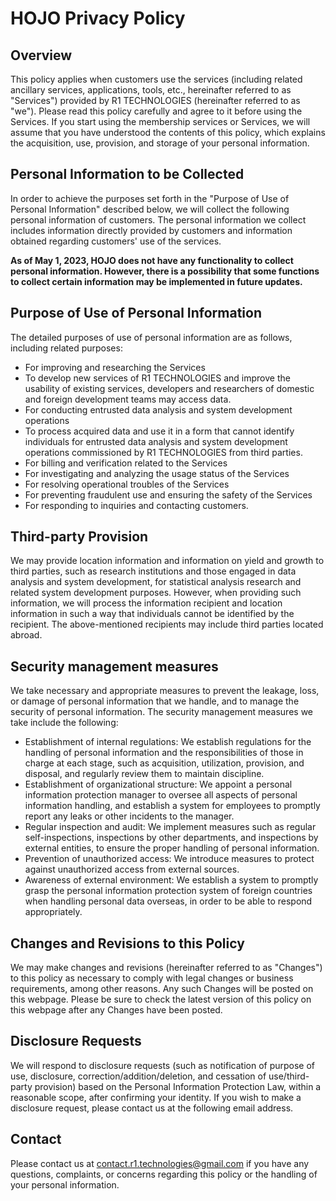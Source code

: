 # HOJO Privacy Policy

## Overview

This policy applies when customers use the services (including related ancillary services, applications, tools, etc., hereinafter referred to as "Services") provided by R1 TECHNOLOGIES (hereinafter referred to as "we"). Please read this policy carefully and agree to it before using the Services. If you start using the membership services or Services, we will assume that you have understood the contents of this policy, which explains the acquisition, use, provision, and storage of your personal information.

## Personal Information to be Collected

In order to achieve the purposes set forth in the "Purpose of Use of Personal Information" described below, we will collect the following personal information of customers. The personal information we collect includes information directly provided by customers and information obtained regarding customers' use of the services.

**As of May 1, 2023, HOJO does not have any functionality to collect personal information. However, there is a possibility that some functions to collect certain information may be implemented in future updates.**

## Purpose of Use of Personal Information

The detailed purposes of use of personal information are as follows, including related purposes:

- For improving and researching the Services
- To develop new services of R1 TECHNOLOGIES and improve the usability of existing services, developers and researchers of domestic and foreign development teams may access data.
- For conducting entrusted data analysis and system development operations
- To process acquired data and use it in a form that cannot identify individuals for entrusted data analysis and system development operations commissioned by R1 TECHNOLOGIES from third parties.
- For billing and verification related to the Services
- For investigating and analyzing the usage status of the Services
- For resolving operational troubles of the Services
- For preventing fraudulent use and ensuring the safety of the Services
- For responding to inquiries and contacting customers.

## Third-party Provision

We may provide location information and information on yield and growth to third parties, such as research institutions and those engaged in data analysis and system development, for statistical analysis research and related system development purposes. However, when providing such information, we will process the information recipient and location information in such a way that individuals cannot be identified by the recipient. The above-mentioned recipients may include third parties located abroad.

## Security management measures

We take necessary and appropriate measures to prevent the leakage, loss, or damage of personal information that we handle, and to manage the security of personal information. The security management measures we take include the following:

- Establishment of internal regulations: We establish regulations for the handling of personal information and the responsibilities of those in charge at each stage, such as acquisition, utilization, provision, and disposal, and regularly review them to maintain discipline.
- Establishment of organizational structure: We appoint a personal information protection manager to oversee all aspects of personal information handling, and establish a system for employees to promptly report any leaks or other incidents to the manager.
- Regular inspection and audit: We implement measures such as regular self-inspections, inspections by other departments, and inspections by external entities, to ensure the proper handling of personal information.
- Prevention of unauthorized access: We introduce measures to protect against unauthorized access from external sources.
- Awareness of external environment: We establish a system to promptly grasp the personal information protection system of foreign countries when handling personal data overseas, in order to be able to respond appropriately.

## Changes and Revisions to this Policy

We may make changes and revisions (hereinafter referred to as "Changes") to this policy as necessary to comply with legal changes or business requirements, among other reasons. Any such Changes will be posted on this webpage. Please be sure to check the latest version of this policy on this webpage after any Changes have been posted.

## Disclosure Requests

We will respond to disclosure requests (such as notification of purpose of use, disclosure, correction/addition/deletion, and cessation of use/third-party provision) based on the Personal Information Protection Law, within a reasonable scope, after confirming your identity. If you wish to make a disclosure request, please contact us at the following email address.

## Contact

Please contact us at contact.r1.technologies@gmail.com if you have any questions, complaints, or concerns regarding this policy or the handling of your personal information.
